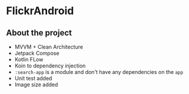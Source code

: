 # FlickrAndroid

## About the project ##
- MVVM + Clean Architecture
- Jetpack Compose
- Kotlin FLow
- Koin to dependency injection
- `:search-app` is a module and don't have any dependencies on the `app`
- Unit test added
- Image size added